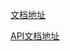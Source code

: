 [文档地址](https://echarts.apache.org/handbook/zh/concepts/chart-size)

[API文档地址](https://echarts.apache.org/zh/api.html#echarts.init)